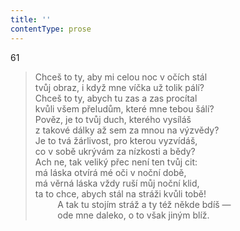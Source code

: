 ```yaml
---
title: ''
contentType: prose
---
```


61

> Chceš to ty, aby mi celou noc v očích stál  
> tvůj obraz, i když mne víčka už tolik pálí?  
> Chceš to ty, abych tu zas a zas procítal  
> kvůli všem přeludům, které mne tebou šálí?  
> Pověz, je to tvůj duch, kterého vysíláš  
> z takové dálky až sem za mnou na výzvědy?  
> Je to tvá žárlivost, pro kterou vyzvídáš,  
> co v sobě ukrývám za nízkosti a bědy?  
> Ach ne, tak veliký přec není ten tvůj cit:  
> má láska otvírá mé oči v noční době,  
> má věrná láska vždy ruší můj noční klid,  
> ta to chce, abych stál na stráži kvůli tobě!  
>          A tak tu stojím stráž a ty též někde bdíš —  
>          ode mne daleko, o to však jiným blíž.
